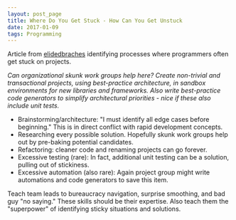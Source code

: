 ```yaml
---
layout: post_page
title: Where Do You Get Stuck - How Can You Get Unstuck
date: 2017-01-09
tags: Programming
---
```

Article from [elidedbraches](http://www.elidedbranches.com/2017/01/how-do-individual-contributors-get.html) identifying processes where programmers often get stuck on projects.

_Can organizational skunk work groups help here? Create non-trivial and transactional projects, using best-practice architecture, in sandbox environments for new libraries and frameworks. Also write best-practice code generators to simplify architectural priorities - nice if these also include unit tests._

<ul>
<li>Brainstorming/architecture: "I must identify all edge cases before beginning." This is in direct conflict with rapid development concepts.</li>
<li>Researching every possible solution. Hopefully skunk work groups help out by pre-baking potential candidates.</li>
<li>Refactoring: cleaner code and renaming projects can go forever.</li>
<li>Excessive testing (rare): In fact, additional unit testing can be a solution, pulling out of stickiness.</li>
<li>Excessive automation (also rare): Again project group might write automations and code generators to save this item.</li>
</ul>

Teach team leads to bureaucracy navigation, surprise smoothing, and bad guy "no saying." These skills should be their expertise. Also teach them the "superpower" of identifying sticky situations and solutions.
